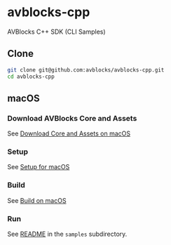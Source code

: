 # avblocks-cpp

AVBlocks C++ SDK (CLI Samples)

## Clone

```bash
git clone git@github.com:avblocks/avblocks-cpp.git
cd avblocks-cpp
```

## macOS

### Download AVBlocks Core and Assets

See [Download Core and Assets on macOS](./docs/download-avblocks-core-and-assets-mac.md) 

### Setup

See [Setup for macOS](./docs/setup-mac.md)

### Build

See [Build on macOS](./docs/build-mac.md)

### Run

See [README](./samples/README.md) in the `samples` subdirectory. 

